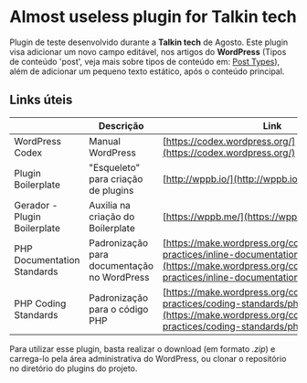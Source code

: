 
# Almost useless plugin for Talkin tech  
  
Plugin de teste desenvolvido durante a **Talkin tech** de Agosto. Este plugin visa adicionar um novo campo editável, nos artigos do **WordPress** (Tipos de conteúdo 'post', veja mais sobre tipos de conteúdo em:  [Post Types](https://wordpress.org/support/article/post-types/)), além de adicionar um pequeno texto estático, após o conteúdo principal.
  
## Links úteis
|                |Descrição                        |Link                         |  
|----------------|-------------------------------|-----------------------------|  
|WordPress Codex |Manual WordPress                    |[https://codex.wordpress.org/](https://codex.wordpress.org/)            |  
|Plugin Boilerplate           |"Esqueleto" para criação de plugins|[http://wppb.io/](http://wppb.io/)|  
|Gerador - Plugin Boilerplate            |Auxilia na criação do Boilerplate             |[https://wppb.me/](https://wppb.me/)|  
|PHP Documentation Standards |Padronização para documentação no WordPress |[https://make.wordpress.org/core/handbook/best-practices/inline-documentation-standards/php/](https://make.wordpress.org/core/handbook/best-practices/inline-documentation-standards/php/)|
|PHP Coding Standards |Padronização para o código PHP                    | [https://make.wordpress.org/core/handbook/best-practices/coding-standards/php/](https://make.wordpress.org/core/handbook/best-practices/coding-standards/php/)|  

Para utilizar esse plugin, basta realizar o download (em formato *.zip*) e carrega-lo pela área administrativa do WordPress, ou clonar o repositório no diretório do plugins do projeto. 

